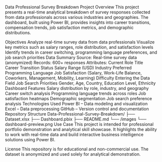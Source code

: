 Data Professional Survey Breakdown 
Project Overview
This project presents a real-time analytical breakdown of survey responses collected from data professionals across various industries and geographies. The dashboard, built using Power BI, provides insights into career transitions, compensation trends, job satisfaction metrics, and demographic distributions.

Objectives
Analyze real-time survey data from data professionals
Visualize key metrics such as salary ranges, role distribution, and satisfaction levels
Identify trends in career switching, programming language preferences, and job search priorities
Data Summary
Source: Real-time survey data (anonymized)
Records: 600+ responses
Attributes:
Current Role Title
Career Transition Status
Salary Range (USD)
Industry
Preferred Programming Language
Job Satisfaction (Salary, Work-Life Balance, Coworkers, Management, Mobility, Learning)
Difficulty Entering the Data Field
Job Search Priorities
Gender, Age, Country, Education Level, Ethnicity
Dashboard Features
Salary distribution by role, industry, and geography
Career switch analysis
Programming language trends across roles
Job satisfaction heatmaps
Demographic segmentation
Job search preference analysis
Technologies Used
Power BI – Data modeling and visualization
Excel – Data preprocessing
GitHub – Version control and documentation
Repository Structure
Data-Professional-Survey-Breakdown/
├── Dataset.xlsx
├── Dashboard.pbix
├── README.md
└── /images
    └── dashboard-preview.png
Use Case
This project is intended for professional portfolio demonstration and analytical skill showcase. It highlights the ability to work with real-time data and build interactive business intelligence solutions using Power BI.

License
This repository is for educational and non-commercial use. The dataset is anonymized and used solely for analytical demonstration.

